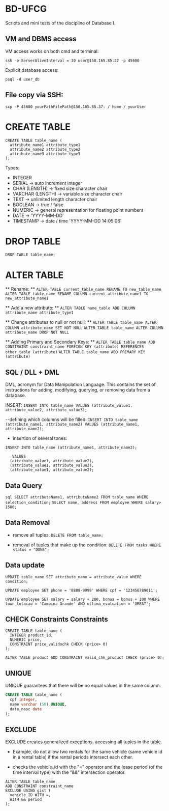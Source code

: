 # BD-UFCG
Scripts and mini tests of the discipline of Database I.

## VM and DBMS access
VM access works on both cmd and terminal:
```shell
ssh -o ServerAliveInterval = 30 user@150.165.85.37 -p 45600
```

Explicit database access:
```shell
psql -d user_db
```

## File copy via SSH:
```shell
scp -P 45600 yourPathFilePath@150.165.85.37: / home / yourUser
```

# CREATE TABLE
```
CREATE TABLE table_name (
  attribute_name1 attribute_type1
  attribute_name2 attribute_type2
  attribute_name3 attribute_type3
);
```
Types:
* INTEGER
* SERIAL -> auto increment integer
* CHAR (LENGTH) -> fixed size character chair
* VARCHAR (LENGTH) -> variable size character chair
* TEXT -> unlimited length character chair
* BOOLEAN -> true / false
* NUMERIC -> general representation for floating point numbers
* DATE -> 'YYYY-MM-DD'
* TIMESTAMP -> date / time 'YYYY-MM-DD 14:05:06'


# DROP TABLE
```DROP TABLE table_name;```
  
# ALTER TABLE

** Rename: **
```ALTER TABLE current_table_name RENAME TO new_table_name```
```ALTER TABLE table_name RENAME COLUMN current_attribute_name1 TO new_attribute_name1```

** Add a new attribute: **
```ALTER TABLE name_table ADD COLUMN attribute_name attribute_type1```

** Change attributes to null or not null: **
```ALTER TABLE table_name ALTER COLUMN attribute_name SET NOT NULL```
```ALTER TABLE table_name ALTER COLUMN attribute_name DROP NOT NULL```

** Adding Primary and Secondary Keys: **
```ALTER TABLE table_name ADD CONSTRAINT constraint_name FOREIGN KEY (attribute) REFERENCES other_table (attribute)```
```ALTER TABLE table_name ADD PRIMARY KEY (attribute)```

## SQL / DLL + DML
DML, acronym for Data Manipulation Language. This contains the set of instructions for adding, modifying, querying, or removing data from a database.

INSERT:
```INSERT INTO table_name VALUES (attribute_value1, attribute_value2, attribute_value3); ```

--defining which columns will be filled:
```INSERT INTO table_name (attribute_name1, attribute_name2) VALUES (attribute_name1, attribute_name2); ```

- insertion of several tones:

```INSERT INTO table_name (attribute_name1, attribute_name2); ```
``` 
   VALUES
  (attribute_value1, attribute_value2),
  (attribute_value1, attribute_value2),
  (attribute_value1, attribute_value2); 
  ```

## Data Query
 
```sql SELECT attributeName1, attributeName2 FROM table_name WHERE selection_condition;```
```SELECT name, address FROM employee WHERE salary> 1500;```

## Data Removal

- remove all tuples:
```DELETE FROM table_name;```

- removal of tuples that make up the condition:
```DELETE FROM tasks WHERE status = "DONE";```

## Data update

```UPDATE table_name SET attribute_name = attribute_value WHERE condition;```

```UPDATE employee SET phone = '8888-9999' WHERE cpf = '123456789011';```

```UPDATE employee SET salary = salary + 200, bonus = bonus + 100 WHERE town_lotacao = 'Campina Grande' AND ultima_evaluation = 'GREAT';```


## CHECK Constraints Constraints

```
CREATE TABLE table_name (
  INTEGER product_id,
  NUMERIC price,
  CONSTRAINT price_validochk CHECK (price> 0)
); 
```

```ALTER TABLE product ADD CONSTRAINT valid_chk_product CHECK (price> 0);```

## UNIQUE
UNIQUE guarantees that there will be no equal values ​​in the same column.

```sql
CREATE TABLE table_name (
  cpf integer,
  name varchar (50) UNIQUE,
  date_nasc date
);
```

## EXCLUDE

EXCLUDE creates generalized exceptions, accessing all tuples in the table.

- Example, do not allow two rentals for the same vehicle (same vehicle id in a rental table) if the rental periods intersect each other.

- checks the vehicle_id with the "=" operator and the lease period (of the time interval type) with the "&&" intersection operator.

```
ALTER TABLE table_name
ADD CONSTRAINT constraint_name
EXCLUDE USING gist (
  vehicle_ID WITH =,
  WITH && period
);
```
